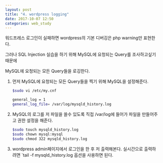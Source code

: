 ```yaml
---
layout: post
title: "4. wordpress logging"
date: 2017-10-07 12:50
categories: web_study
---
```


워드프레스 로그인이 실패하면 wordpress의 기본 디버깅은 php warning만 표현한다.

그러나 SQL Injection 실습을 하기 위해 MySQL에 요청되는 Query를 조사하고싶기 때문에 

MySQL에 요청되는 모든 Query들을 로깅한다.

1. 먼저 MySQL에 요청되는 모든 Query들을 찍기 위해 MySQL을 설정해준다.
    ```bash
    $sudo vi /etc/my.cnf

    general_log = 1
    general_log_file= /var/log/mysqld_history.log
    ```

1. MySQL의 로그를 저 파일을 쓸수 있도록 직접 /var/log에 들어가 파일을 만들어주고 권한 설정을 해준다.

    ```bash
    $sudo touch mysqld_history.log
    $sudo chown mysql:mysql
    $sudo chmod 322 mysqld_history.log
    ```

1. wordpress admin페이지에서 로그인을 한 후 저 출력해본다. 실시간으로 출력하려면 `tail -f mysqld_history.log 옵션을 사용하면 된다.